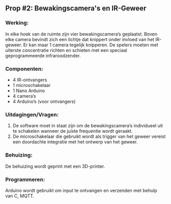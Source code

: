## Prop #2: Bewakingscamera's en IR-Geweer

### Werking:
In elke hoek van de ruimte zijn vier bewakingscamera’s geplaatst. Boven elke camera bevindt zich een lichtje dat knippert onder invloed van het IR-geweer. Er kan maar 1 camera tegelijk knipperen. De spelers moeten met uiterste concentratie richten en schieten met een speciaal geprogrammeerde infraroodzender.

### Componenten:
- 4 IR-ontvangers
- 1 microschakelaar
- 1 Nano Arduino
- 4 camera’s
- 4 Arduino’s (voor ontvangers)

### Uitdagingen/Vragen:
1. De software moet in staat zijn om de bewakingscamera’s individueel uit te schakelen wanneer de juiste frequentie wordt geraakt.
2. De microschakelaar die gebruikt wordt als trigger van het geweer vereist een doordachte integratie met het ontwerp van het geweer.

### Behuizing:
De behuizing wordt geprint met een 3D-printer.

### Programmeren:
Arduino wordt gebruikt om input te ontvangen en verzenden met behulp van C, MQTT.
